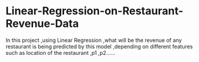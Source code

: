 # Linear-Regression-on-Restaurant-Revenue-Data
In this project ,using Linear Regression  ,what will be the revenue of any restaurant is being predicted by this model ,depending on different features such as location of the restaurant ,p1 ,p2......
